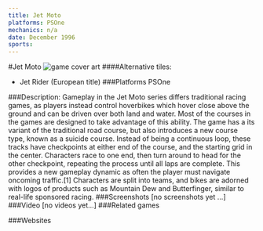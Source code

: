 ```yaml
---
title: Jet Moto
platforms: PSOne
mechanics: n/a
date: December 1996
sports: 
---
```

#Jet Moto
![game cover art](- "Logo Title Text 1")
####Alternative tiles:
* Jet Rider (European title)
###Platforms
PSOne

###Description:
Gameplay in the Jet Moto series differs traditional racing games, as players instead control hoverbikes which hover close above the ground and can be driven over both land and water. Most of the courses in the games are designed to take advantage of this ability. The game has a its variant of the traditional road course, but also introduces a new course type, known as a suicide course. Instead of being a continuous loop, these tracks have checkpoints at either end of the course, and the starting grid in the center. Characters race to one end, then turn around to head for the other checkpoint, repeating the process until all laps are complete. This provides a new gameplay dynamic as often the player must navigate oncoming traffic.[1] Characters are split into teams, and bikes are adorned with logos of products such as Mountain Dew and Butterfinger, similar to real-life sponsored racing.
###Screenshots
[no screenshots yet ...]
###Video
[no videos yet...]
###Related games

###Websites

